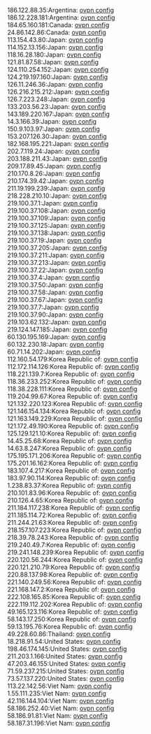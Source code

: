 186.122.88.35:Argentina: [ovpn config](vpn/186_122_88_35.ovpn)  
186.12.228.181:Argentina: [ovpn config](vpn/186_12_228_181.ovpn)  
184.65.160.181:Canada: [ovpn config](vpn/184_65_160_181.ovpn)  
24.86.142.86:Canada: [ovpn config](vpn/24_86_142_86.ovpn)  
113.154.43.80:Japan: [ovpn config](vpn/113_154_43_80.ovpn)  
114.152.13.156:Japan: [ovpn config](vpn/114_152_13_156.ovpn)  
118.16.28.180:Japan: [ovpn config](vpn/118_16_28_180.ovpn)  
121.81.87.58:Japan: [ovpn config](vpn/121_81_87_58.ovpn)  
124.110.254.152:Japan: [ovpn config](vpn/124_110_254_152.ovpn)  
124.219.197.160:Japan: [ovpn config](vpn/124_219_197_160.ovpn)  
126.11.246.36:Japan: [ovpn config](vpn/126_11_246_36.ovpn)  
126.216.215.212:Japan: [ovpn config](vpn/126_216_215_212.ovpn)  
126.7.223.248:Japan: [ovpn config](vpn/126_7_223_248.ovpn)  
133.203.56.23:Japan: [ovpn config](vpn/133_203_56_23.ovpn)  
143.189.220.167:Japan: [ovpn config](vpn/143_189_220_167.ovpn)  
14.3.166.39:Japan: [ovpn config](vpn/14_3_166_39.ovpn)  
150.9.103.97:Japan: [ovpn config](vpn/150_9_103_97.ovpn)  
153.207.126.30:Japan: [ovpn config](vpn/153_207_126_30.ovpn)  
182.168.195.221:Japan: [ovpn config](vpn/182_168_195_221.ovpn)  
202.7.119.24:Japan: [ovpn config](vpn/202_7_119_24.ovpn)  
203.188.211.43:Japan: [ovpn config](vpn/203_188_211_43.ovpn)  
209.17.89.45:Japan: [ovpn config](vpn/209_17_89_45.ovpn)  
210.170.8.26:Japan: [ovpn config](vpn/210_170_8_26.ovpn)  
210.174.39.42:Japan: [ovpn config](vpn/210_174_39_42.ovpn)  
211.19.199.239:Japan: [ovpn config](vpn/211_19_199_239.ovpn)  
218.228.210.10:Japan: [ovpn config](vpn/218_228_210_10.ovpn)  
219.100.37.1:Japan: [ovpn config](vpn/219_100_37_1.ovpn)  
219.100.37.108:Japan: [ovpn config](vpn/219_100_37_108.ovpn)  
219.100.37.109:Japan: [ovpn config](vpn/219_100_37_109.ovpn)  
219.100.37.125:Japan: [ovpn config](vpn/219_100_37_125.ovpn)  
219.100.37.138:Japan: [ovpn config](vpn/219_100_37_138.ovpn)  
219.100.37.19:Japan: [ovpn config](vpn/219_100_37_19.ovpn)  
219.100.37.205:Japan: [ovpn config](vpn/219_100_37_205.ovpn)  
219.100.37.211:Japan: [ovpn config](vpn/219_100_37_211.ovpn)  
219.100.37.213:Japan: [ovpn config](vpn/219_100_37_213.ovpn)  
219.100.37.22:Japan: [ovpn config](vpn/219_100_37_22.ovpn)  
219.100.37.4:Japan: [ovpn config](vpn/219_100_37_4.ovpn)  
219.100.37.50:Japan: [ovpn config](vpn/219_100_37_50.ovpn)  
219.100.37.58:Japan: [ovpn config](vpn/219_100_37_58.ovpn)  
219.100.37.67:Japan: [ovpn config](vpn/219_100_37_67.ovpn)  
219.100.37.7:Japan: [ovpn config](vpn/219_100_37_7.ovpn)  
219.100.37.90:Japan: [ovpn config](vpn/219_100_37_90.ovpn)  
219.103.62.132:Japan: [ovpn config](vpn/219_103_62_132.ovpn)  
219.124.147.185:Japan: [ovpn config](vpn/219_124_147_185.ovpn)  
60.130.195.169:Japan: [ovpn config](vpn/60_130_195_169.ovpn)  
60.132.230.18:Japan: [ovpn config](vpn/60_132_230_18.ovpn)  
60.71.14.202:Japan: [ovpn config](vpn/60_71_14_202.ovpn)  
112.160.54.179:Korea Republic of: [ovpn config](vpn/112_160_54_179.ovpn)  
112.172.114.126:Korea Republic of: [ovpn config](vpn/112_172_114_126.ovpn)  
118.221.139.7:Korea Republic of: [ovpn config](vpn/118_221_139_7.ovpn)  
118.36.233.252:Korea Republic of: [ovpn config](vpn/118_36_233_252.ovpn)  
118.38.228.111:Korea Republic of: [ovpn config](vpn/118_38_228_111.ovpn)  
119.204.99.67:Korea Republic of: [ovpn config](vpn/119_204_99_67.ovpn)  
121.132.220.123:Korea Republic of: [ovpn config](vpn/121_132_220_123.ovpn)  
121.146.154.134:Korea Republic of: [ovpn config](vpn/121_146_154_134.ovpn)  
121.163.149.229:Korea Republic of: [ovpn config](vpn/121_163_149_229.ovpn)  
121.172.49.190:Korea Republic of: [ovpn config](vpn/121_172_49_190.ovpn)  
125.129.121.10:Korea Republic of: [ovpn config](vpn/125_129_121_10.ovpn)  
14.45.25.68:Korea Republic of: [ovpn config](vpn/14_45_25_68.ovpn)  
14.63.8.247:Korea Republic of: [ovpn config](vpn/14_63_8_247.ovpn)  
175.195.171.206:Korea Republic of: [ovpn config](vpn/175_195_171_206.ovpn)  
175.201.16.162:Korea Republic of: [ovpn config](vpn/175_201_16_162.ovpn)  
183.107.4.217:Korea Republic of: [ovpn config](vpn/183_107_4_217.ovpn)  
183.97.90.114:Korea Republic of: [ovpn config](vpn/183_97_90_114.ovpn)  
1.238.83.37:Korea Republic of: [ovpn config](vpn/1_238_83_37.ovpn)  
210.101.83.96:Korea Republic of: [ovpn config](vpn/210_101_83_96.ovpn)  
210.126.4.65:Korea Republic of: [ovpn config](vpn/210_126_4_65.ovpn)  
211.184.117.238:Korea Republic of: [ovpn config](vpn/211_184_117_238.ovpn)  
211.185.114.72:Korea Republic of: [ovpn config](vpn/211_185_114_72.ovpn)  
211.244.21.63:Korea Republic of: [ovpn config](vpn/211_244_21_63.ovpn)  
218.157.107.223:Korea Republic of: [ovpn config](vpn/218_157_107_223.ovpn)  
218.39.78.243:Korea Republic of: [ovpn config](vpn/218_39_78_243.ovpn)  
219.240.49.7:Korea Republic of: [ovpn config](vpn/219_240_49_7.ovpn)  
219.241.148.239:Korea Republic of: [ovpn config](vpn/219_241_148_239.ovpn)  
220.120.56.244:Korea Republic of: [ovpn config](vpn/220_120_56_244.ovpn)  
220.121.210.79:Korea Republic of: [ovpn config](vpn/220_121_210_79.ovpn)  
220.88.137.98:Korea Republic of: [ovpn config](vpn/220_88_137_98.ovpn)  
221.140.249.56:Korea Republic of: [ovpn config](vpn/221_140_249_56.ovpn)  
221.168.147.2:Korea Republic of: [ovpn config](vpn/221_168_147_2.ovpn)  
222.108.165.85:Korea Republic of: [ovpn config](vpn/222_108_165_85.ovpn)  
222.119.112.202:Korea Republic of: [ovpn config](vpn/222_119_112_202.ovpn)  
49.165.123.116:Korea Republic of: [ovpn config](vpn/49_165_123_116.ovpn)  
58.143.17.250:Korea Republic of: [ovpn config](vpn/58_143_17_250.ovpn)  
59.13.195.76:Korea Republic of: [ovpn config](vpn/59_13_195_76.ovpn)  
49.228.60.86:Thailand: [ovpn config](vpn/49_228_60_86.ovpn)  
18.218.91.54:United States: [ovpn config](vpn/18_218_91_54.ovpn)  
198.46.174.145:United States: [ovpn config](vpn/198_46_174_145.ovpn)  
211.203.1.166:United States: [ovpn config](vpn/211_203_1_166.ovpn)  
47.203.46.155:United States: [ovpn config](vpn/47_203_46_155.ovpn)  
71.59.237.215:United States: [ovpn config](vpn/71_59_237_215.ovpn)  
73.57.137.220:United States: [ovpn config](vpn/73_57_137_220.ovpn)  
113.22.142.56:Viet Nam: [ovpn config](vpn/113_22_142_56.ovpn)  
1.55.111.235:Viet Nam: [ovpn config](vpn/1_55_111_235.ovpn)  
42.116.144.104:Viet Nam: [ovpn config](vpn/42_116_144_104.ovpn)  
58.186.252.40:Viet Nam: [ovpn config](vpn/58_186_252_40.ovpn)  
58.186.91.81:Viet Nam: [ovpn config](vpn/58_186_91_81.ovpn)  
58.187.31.196:Viet Nam: [ovpn config](vpn/58_187_31_196.ovpn)  
